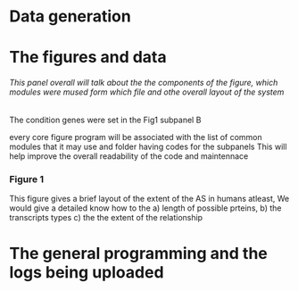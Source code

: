 # Data generation


# The figures and data
###### This panel overall will talk about the the components of the figure, which modules were mused form which file and othe overall layout of the system


The condition genes were set in the Fig1 subpanel B 


every core figure program will be associated with the list of common modules that it may use and folder having codes for the subpanels
This will help improve the overall readability of the code and maintennace
 

### Figure 1
This figure gives a brief layout of the extent of the AS in humans atleast, 
We would give a detailed know how to the 
a) length of possible prteins, 
b) the transcripts types 
c) the the extent of the relationship













# The general programming and the logs being uploaded 
